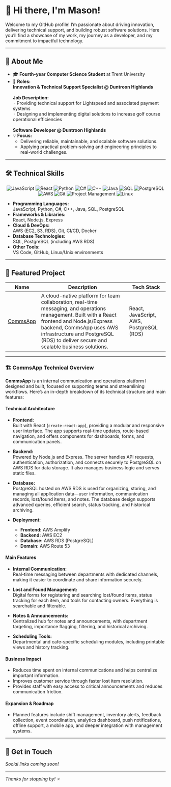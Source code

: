 # 👋 Hi there, I'm Mason!

Welcome to my GitHub profile! I’m passionate about driving innovation, delivering technical support, and building robust software solutions. Here you’ll find a showcase of my work, my journey as a developer, and my commitment to impactful technology.

---

## 🚀 About Me

- 🎓 **Fourth-year Computer Science Student** at Trent University
- 🧠 **Roles:**  
  **Innovation & Technical Support Specialist @ Duntroon Highlands**  
  <br>
  **Job Description:**  
  &nbsp;· Providing technical support for Lightspeed and associated payment systems  
  &nbsp;· Designing and implementing digital solutions to increase golf course operational efficiencies  
  <br>
  **Software Developer @ Duntroon Highlands**
- 💡 **Focus:**  
  - Delivering reliable, maintainable, and scalable software solutions.
  - Applying practical problem-solving and engineering principles to real-world challenges.

---

## 🛠️ Technical Skills

<div align="center">

<!-- Programming Languages -->
<span>
  <img src="https://img.shields.io/badge/-JavaScript-F7DF1E?logo=javascript&logoColor=black&style=flat-square" alt="JavaScript"/>
  <img src="https://img.shields.io/badge/-React-61DAFB?logo=react&logoColor=black&style=flat-square" alt="React"/>
  <img src="https://img.shields.io/badge/-Python-3776AB?logo=python&logoColor=white&style=flat-square" alt="Python"/>
  <img src="https://img.shields.io/badge/-C%23-239120?logo=c-sharp&logoColor=white&style=flat-square" alt="C#"/>
  <img src="https://img.shields.io/badge/-C++-00599C?logo=c%2B%2B&logoColor=white&style=flat-square" alt="C++"/>
  <img src="https://img.shields.io/badge/-Java-007396?logo=java&logoColor=white&style=flat-square" alt="Java"/>
  <img src="https://img.shields.io/badge/-SQL-4479A1?logo=postgresql&logoColor=white&style=flat-square" alt="SQL"/>
  <img src="https://img.shields.io/badge/-PostgreSQL-336791?logo=postgresql&logoColor=white&style=flat-square" alt="PostgreSQL"/>
</span>
<br/>
<!-- Cloud and Tools -->
<span>
  <img src="https://img.shields.io/badge/-AWS-232F3E?logo=amazon-aws&logoColor=white&style=flat-square" alt="AWS"/>
  <img src="https://img.shields.io/badge/-Git-F05032?logo=git&logoColor=white&style=flat-square" alt="Git"/>
  <img src="https://img.shields.io/badge/-Project%20Management-6DB33F?style=flat-square" alt="Project Management"/>
  <img src="https://img.shields.io/badge/-Linux-333333?logo=linux&logoColor=white&style=flat-square" alt="Linux"/>
</span>

</div>

- **Programming Languages:**  
  JavaScript, Python, C#, C++, Java, SQL, PostgreSQL
- **Frameworks & Libraries:**  
  React, Node.js, Express  
- **Cloud & DevOps:**  
  AWS (EC2, S3, RDS), Git, CI/CD, Docker
- **Database Technologies:**  
  SQL, PostgreSQL (including AWS RDS)
- **Other Tools:**  
  VS Code, GitHub, Linux/Unix environments

---

## 🌟 Featured Project

| Name        | Description                                                              | Tech Stack                    |
|-------------|--------------------------------------------------------------------------|-------------------------------|
| [CommsApp](https://github.com/mason5513/CommsApp) | A cloud-native platform for team collaboration, real-time messaging, and operations management. Built with a React frontend and Node.js/Express backend, CommsApp uses AWS infrastructure and PostgreSQL (RDS) to deliver secure and scalable business solutions. | React, JavaScript, AWS, PostgreSQL (RDS) |

---

### 🏗️ CommsApp Technical Overview

**CommsApp** is an internal communication and operations platform I designed and built, focused on supporting teams and streamlining workflows. Here’s an in-depth breakdown of its technical structure and main features:

#### Technical Architecture

- **Frontend:**  
  Built with React (`create-react-app`), providing a modular and responsive user interface. The app supports real-time updates, route-based navigation, and offers components for dashboards, forms, and communication panels.

- **Backend:**  
  Powered by Node.js and Express. The server handles API requests, authentication, authorization, and connects securely to PostgreSQL on AWS RDS for data storage. It also manages business logic and serves static files.

- **Database:**  
  PostgreSQL hosted on AWS RDS is used for organizing, storing, and managing all application data—user information, communication records, lost/found items, and notes. The database design supports advanced queries, efficient search, status tracking, and historical archiving.

- **Deployment:**  
  - **Frontend:** AWS Amplify  
  - **Backend:** AWS EC2  
  - **Database:** AWS RDS (PostgreSQL)  
  - **Domain:** AWS Route 53

#### Main Features

- **Internal Communication:**  
  Real-time messaging between departments with dedicated channels, making it easier to coordinate and share information securely.

- **Lost and Found Management:**  
  Digital forms for registering and searching lost/found items, status tracking for each item, and tools for contacting owners. Everything is searchable and filterable.

- **Notes & Announcements:**  
  Centralized hub for notes and announcements, with department targeting, importance flagging, filtering, and historical archiving.

- **Scheduling Tools:**  
  Departmental and cafe-specific scheduling modules, including printable views and history tracking.

#### Business Impact

- Reduces time spent on internal communications and helps centralize important information.
- Improves customer service through faster lost item resolution.
- Provides staff with easy access to critical announcements and reduces communication friction.

#### Expansion & Roadmap

- Planned features include shift management, inventory alerts, feedback collection, event coordination, analytics dashboard, push notifications, offline support, a mobile app, and deeper integration with management systems.

---

## 💬 Get in Touch

_Social links coming soon!_

---

_Thanks for stopping by! ⭐️_
